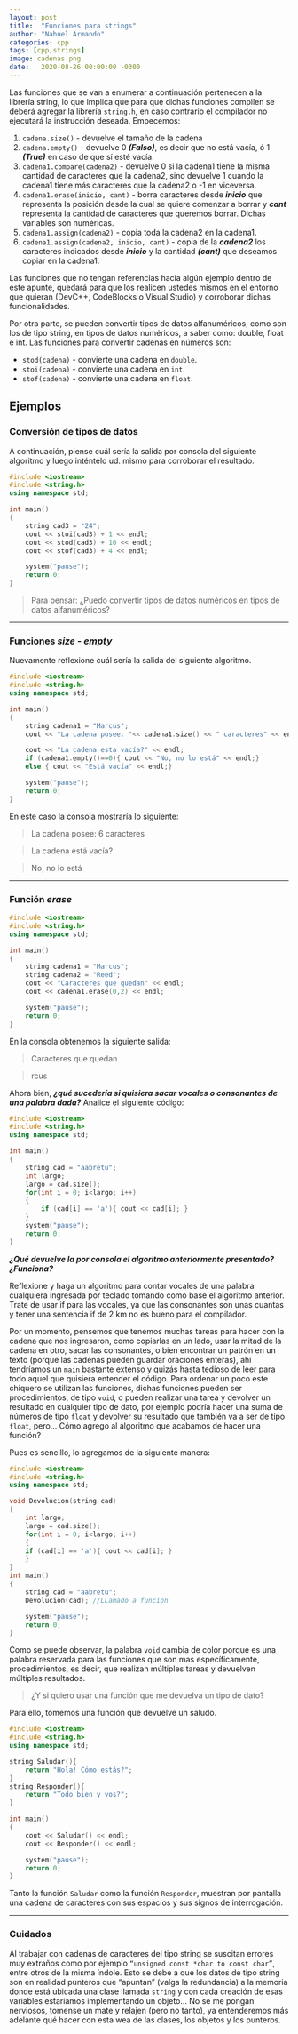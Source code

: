 ```yaml
---
layout: post
title:  "Funciones para strings"
author: "Nahuel Armando"
categories: cpp
tags: [cpp,strings]
image: cadenas.png
date:   2020-08-26 00:00:00 -0300
---
```


Las funciones que se van a enumerar a continuación pertenecen a la librería string, lo que implica que para que dichas funciones compilen se deberá agregar la librería `string.h`, en caso contrario el compilador no ejecutará la instrucción deseada.
Empecemos:
1. `cadena.size()` - devuelve el tamaño de la cadena
1. `cadena.empty()` - devuelve 0 ***(Falso)***, es decir que no está vacía, ó 1 ***(True)*** en caso de que sí esté vacía.
1. `cadena1.compare(cadena2)` - devuelve 0 si la cadena1 tiene la misma cantidad de caracteres que la cadena2, sino devuelve 1 cuando la cadena1 tiene más caracteres que la cadena2 o -1 en viceversa.
4. `cadena1.erase(inicio, cant)` - borra caracteres desde ***inicio*** que representa la posición desde la cual se quiere comenzar a borrar y ***cant*** representa la cantidad de caracteres que queremos borrar. Dichas variables son numéricas.
5. `cadena1.assign(cadena2)` - copia toda la cadena2 en la cadena1.
6. `cadena1.assign(cadena2, inicio, cant)` - copia de la ***cadena2*** los caracteres indicados desde ***inicio*** y la cantidad ***(cant)*** que deseamos copiar en la cadena1.

Las funciones que no tengan referencias hacia algún ejemplo dentro de este apunte, quedará para que los realicen ustedes mismos en el entorno que quieran (DevC++, CodeBlocks o Visual Studio) y corroborar dichas funcionalidades.

Por otra parte, se pueden convertir tipos de datos alfanuméricos, como son los de tipo string, en tipos de datos numéricos, a saber como: double, float e int. Las funciones para convertir cadenas en números son:
* `stod(cadena)` - convierte una cadena en `double`.
* `stoi(cadena)` - convierte una cadena en `int`.
* `stof(cadena)` - convierte una cadena en `float`.

## Ejemplos
### Conversión de tipos de datos
A continuación, piense cuál sería la salida por consola del siguiente algoritmo y luego inténtelo ud. mismo para corroborar el resultado.

```cpp
#include <iostream>
#include <string.h>
using namespace std;

int main()
{
    string cad3 = "24";
    cout << stoi(cad3) + 1 << endl;
    cout << stod(cad3) + 10 << endl;
    cout << stof(cad3) + 4 << endl;

    system("pause");
    return 0;
}
```

> Para pensar: ¿Puedo convertir tipos de datos numéricos en tipos de datos alfanuméricos?

---

### Funciones *size* - *empty*
Nuevamente reflexione cuál sería la salida del siguiente algoritmo.

```cpp
#include <iostream>
#include <string.h>
using namespace std;

int main()
{
    string cadena1 = "Marcus";
    cout << "La cadena posee: "<< cadena1.size() << " caracteres" << endl;

    cout << "La cadena esta vacía?" << endl;
    if (cadena1.empty()==0){ cout << "No, no lo está" << endl;}
    else { cout << "Está vacía" << endl;}

    system("pause");
    return 0;    
}
```
En este caso la consola mostraría lo siguiente:

> La cadena posee: 6 caracteres

> La cadena está vacía?

> No, no lo está

---

### Función *erase*
```cpp
#include <iostream>
#include <string.h>
using namespace std;

int main()
{
    string cadena1 = "Marcus";
    string cadena2 = "Reed";
    cout << "Caracteres que quedan" << endl;
    cout << cadena1.erase(0,2) << endl;

    system("pause");
    return 0;   
}
```
En la consola obtenemos la siguiente salida:
> Caracteres que quedan

> rcus

Ahora bien, ***¿qué sucedería si quisiera sacar vocales o consonantes de una palabra dada?***
Analice el siguiente código:

```cpp
#include <iostream>
#include <string.h>
using namespace std;

int main()
{
    string cad = "aabretu";
    int largo;
    largo = cad.size();
    for(int i = 0; i<largo; i++)
    {
        if (cad[i] == 'a'){ cout << cad[i]; }
    }
    system("pause");
    return 0;   
}
```
***¿Qué devuelve la por consola el algoritmo anteriormente presentado? ¿Funciona?***

Reflexione y haga un algoritmo para contar vocales de una palabra cualquiera ingresada por teclado tomando como base el algoritmo anterior. Trate de usar if para las vocales, ya que las consonantes son unas cuantas y tener una sentencia if de 2 km no es bueno para el compilador.

Por un momento, pensemos que tenemos muchas tareas para hacer con la cadena que nos ingresaron, como copiarlas en un lado, usar la mitad de la cadena en otro, sacar las consonantes, o bien encontrar un patrón en un texto (porque las cadenas pueden guardar oraciones enteras), ahí tendríamos un `main` bastante extenso y quizás hasta tedioso de leer para todo aquel que quisiera entender el código. Para ordenar un poco este chiquero se utilizan las funciones, dichas funciones pueden ser procedimientos, de tipo `void`, o pueden realizar una tarea y devolver un resultado en cualquier tipo de dato, por ejemplo podría hacer una suma de números de tipo `float` y devolver su resultado que también va a ser de tipo `float`, pero... Cómo agrego al algoritmo que acabamos de hacer una función?

Pues es sencillo, lo agregamos de la siguiente manera:

```cpp
#include <iostream>
#include <string.h>
using namespace std;

void Devolucion(string cad)
{
    int largo;
    largo = cad.size();
    for(int i = 0; i<largo; i++)
    {
    if (cad[i] == 'a'){ cout << cad[i]; }
    }
}
int main()
{
    string cad = "aabretu";
    Devolucion(cad); //LLamado a funcion

    system("pause");
    return 0;
}    
```
Como se puede observar, la palabra `void` cambia de color porque es una palabra reservada para las funciones que son mas específicamente, procedimientos, es decir, que realizan múltiples tareas y devuelven múltiples resultados.

> ¿Y si quiero usar una función que me devuelva un tipo de dato?

Para ello, tomemos una función que devuelve un saludo.
```cpp
#include <iostream>
#include <string.h>
using namespace std;

string Saludar(){
    return "Hola! Cómo estás?";
}
string Responder(){
    return "Todo bien y vos?";
}

int main()
{
    cout << Saludar() << endl;
    cout << Responder() << endl;

    system("pause");
    return 0;
}    
```
Tanto la función `Saludar` como la función `Responder`, muestran por pantalla una cadena de caracteres con sus espacios y sus signos de interrogación.

---

### Cuidados
Al trabajar con cadenas de caracteres del tipo string se suscitan errores muy extraños como por ejemplo `“unsigned const *char to const char”`, entre otros de la misma índole. Esto se debe a que los datos de tipo string son en realidad punteros que “apuntan” (valga la redundancia) a la memoria donde está ubicada una clase llamada `string` y con cada creación de esas variables estaríamos implementando un objeto... No se me pongan nerviosos, tomense un mate y relajen (pero no tanto), ya entenderemos más adelante qué hacer con esta wea de las clases, los objetos y los punteros.
